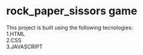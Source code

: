 # rock_paper_sissors game
This project is built using the following tecnologies:</br>
1.HTML</br>
2.CSS</br>
3.JAVASCRIPT
